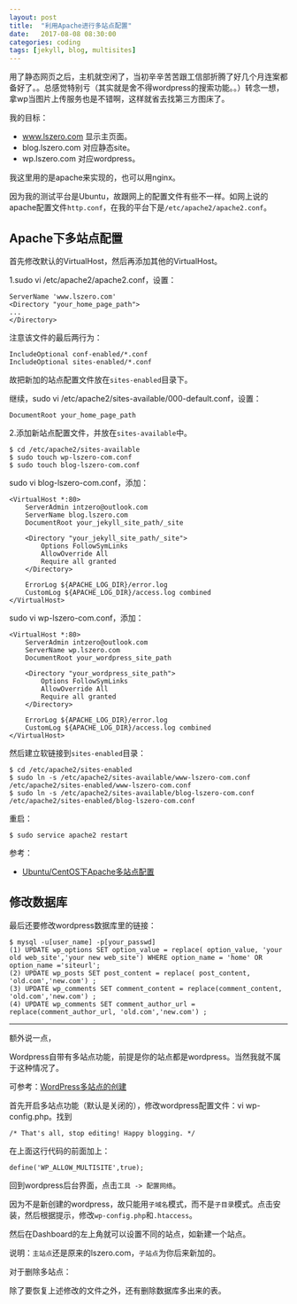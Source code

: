 ```yaml
---
layout: post
title:  "利用Apache进行多站点配置"
date:   2017-08-08 08:30:00
categories: coding
tags: [jekyll, blog, multisites]
---
```


用了静态网页之后，主机就空闲了，当初辛辛苦苦跟工信部折腾了好几个月连案都备好了。。总感觉特别亏（其实就是舍不得wordpress的搜索功能。。）转念一想，拿wp当图片上传服务也是不错啊，这样就省去找第三方图床了。

我的目标：

* www.lszero.com 显示主页面。
* blog.lszero.com 对应静态site。
* wp.lszero.com 对应wordpress。

我这里用的是apache来实现的，也可以用nginx。

因为我的测试平台是Ubuntu，故跟网上的配置文件有些不一样。如网上说的apache配置文件`http.conf`，在我的平台下是`/etc/apache2/apache2.conf`。<!-- more -->

##  Apache下多站点配置

首先修改默认的VirtualHost，然后再添加其他的VirtualHost。

1.sudo vi /etc/apache2/apache2.conf，设置：

```
ServerName 'www.lszero.com'
<Directory "your_home_page_path">
...
</Directory>
```

注意该文件的最后两行为：

```
IncludeOptional conf-enabled/*.conf
IncludeOptional sites-enabled/*.conf
```

故把新加的站点配置文件放在`sites-enabled`目录下。

继续，sudo vi /etc/apache2/sites-available/000-default.conf，设置：

```
DocumentRoot your_home_page_path
```

2.添加新站点配置文件，并放在`sites-available`中。

```shell
$ cd /etc/apache2/sites-available
$ sudo touch wp-lszero-com.conf
$ sudo touch blog-lszero-com.conf
```

sudo vi blog-lszero-com.conf，添加：

```
<VirtualHost *:80>
    ServerAdmin intzero@outlook.com
    ServerName blog.lszero.com
    DocumentRoot your_jekyll_site_path/_site

    <Directory "your_jekyll_site_path/_site">
        Options FollowSymLinks
        AllowOverride All
        Require all granted
    </Directory>

    ErrorLog ${APACHE_LOG_DIR}/error.log
    CustomLog ${APACHE_LOG_DIR}/access.log combined
</VirtualHost>
```

sudo vi wp-lszero-com.conf，添加：

```
<VirtualHost *:80>
    ServerAdmin intzero@outlook.com
    ServerName wp.lszero.com
    DocumentRoot your_wordpress_site_path

    <Directory "your_wordpress_site_path">
        Options FollowSymLinks
        AllowOverride All
        Require all granted
    </Directory>

    ErrorLog ${APACHE_LOG_DIR}/error.log
    CustomLog ${APACHE_LOG_DIR}/access.log combined
</VirtualHost>
```

然后建立软链接到`sites-enabled`目录：

```shell
$ cd /etc/apache2/sites-enabled
$ sudo ln -s /etc/apache2/sites-available/www-lszero-com.conf /etc/apache2/sites-enabled/www-lszero-com.conf
$ sudo ln -s /etc/apache2/sites-available/blog-lszero-com.conf /etc/apache2/sites-enabled/blog-lszero-com.conf
```

重启：

```shell
$ sudo service apache2 restart
```

参考：

- [Ubuntu/CentOS下Apache多站点配置](http://www.linuxidc.com/Linux/2017-05/143590.htm)



## 修改数据库

最后还要修改wordpress数据库里的链接：

```shell
$ mysql -u[user_name] -p[your_passwd]
(1) UPDATE wp_options SET option_value = replace( option_value, 'your old web_site','your new web_site') WHERE option_name = 'home' OR option_name ='siteurl';
(2) UPDATE wp_posts SET post_content = replace( post_content, 'old.com','new.com') ;
(3) UPDATE wp_comments SET comment_content = replace(comment_content, 'old.com','new.com') ;
(4) UPDATE wp_comments SET comment_author_url = replace(comment_author_url, 'old.com','new.com') ;
```



---

额外说一点，

Wordpress自带有多站点功能，前提是你的站点都是wordpress。当然我就不属于这种情况了。

可参考：[WordPress多站点的创建](http://www.smyx.net/create-wpmu.html)

首先开启多站点功能（默认是关闭的），修改wordpress配置文件：vi wp-config.php。找到

```
/* That's all, stop editing! Happy blogging. */
```

在上面这行代码的前面加上：

```
define('WP_ALLOW_MULTISITE',true);
```

回到wordpress后台界面，点击`工具 -> 配置网络`。

因为不是新创建的wordpress，故只能用`子域名`模式，而不是`子目录`模式。点击安装，然后根据提示，修改`wp-config.php`和`.htaccess`。

然后在Dashboard的左上角就可以设置不同的站点，如新建一个站点。

说明：`主站点`还是原来的lszero.com，`子站点`为你后来新加的。

对于删除多站点：

除了要恢复上述修改的文件之外，还有删除数据库多出来的表。

